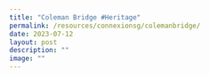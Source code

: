 ```yaml
---
title: "Coleman Bridge #Heritage"
permalink: /resources/connexionsg/colemanbridge/
date: 2023-07-12
layout: post
description: ""
image: ""
---
```

